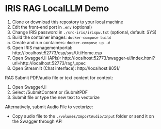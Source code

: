 # IRIS RAG LocalLLM Demo
 1. Clone or download this repostory to your local machine
 2. Edit the front-end port in `.env` (optional)
 3. Change IRIS password in `./src-iris/irispw.txt` (optional, default: SYS)
 4. Build the container images: `docker-compose build`
 5. Create and run containers: `docker-compose up -d`
 6. Open IRIS managementportal: http://localhost:52773/csp/sys/UtilHome.csp
 7. Open SwaggerUI (APIs): http://localhost:52773/swagger-ui/index.html?url=http://localhost:52773/rag/_spec
 8. Open Streamlit (Chat interface): http://localhost:8051/

RAG
 Submit PDF/audio file or text content for context:
 1. Open SwaggerUI
 2. Select /SubmitContent or /SubmitPDF
 3. Submit file or type the new text to vectorize
 
 Alternatively, submit Audio File to vectorize:
 - Copy audio file to the `./volumes/ImportAudio/Input` folder or send it on the Swagger through API
